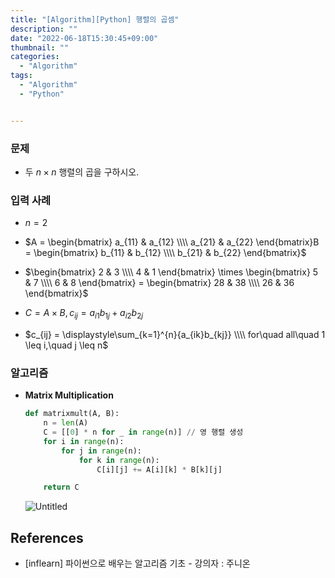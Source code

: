 ```yaml
---
title: "[Algorithm][Python] 행렬의 곱셈"
description: ""
date: "2022-06-18T15:30:45+09:00"
thumbnail: ""
categories:
  - "Algorithm"
tags:
  - "Algorithm"
  - "Python"


---
```

<!--more-->

### 문제

- 두 $n \times n$ 행렬의 곱을 구하시오.

### 입력 사례

- $n=2$
- $A = \begin{bmatrix} a_{11} & a_{12} \\\\ a_{21} & a_{22} \end{bmatrix}B = \begin{bmatrix} b_{11} & b_{12} \\\\ b_{21} & b_{22} \end{bmatrix}$

- $\begin{bmatrix} 2 & 3 \\\\ 4 & 1 \end{bmatrix} \times \begin{bmatrix} 5 & 7 \\\\ 6 & 8 \end{bmatrix} = \begin{bmatrix} 28 & 38 \\\\ 26 & 36 \end{bmatrix}$

- $C=A\times B,\, c_{ij}=a_{i1}b_{1j}+a_{i2}b_{2j}$

- $c_{ij} = \displaystyle\sum_{k=1}^{n}{a_{ik}b_{kj}} \\\\ for\quad all\quad 1 \leq i,\quad j \leq n$

### 알고리즘

- **Matrix Multiplication**
    
    ```python
    def matrixmult(A, B):
    	n = len(A)
    	C = [[0] * n for _ in range(n)] // 영 행렬 생성
    	for i in range(n):
    		for j in range(n):
    			for k in range(n):
    				C[i][j] += A[i][k] * B[k][j]
    
    	return C
    ```
    
    ![Untitled](/images/algorithm/lang_python/행렬의_곱셈/Untitled.png)
    

## References

- [inflearn] 파이썬으로 배우는 알고리즘 기초 - 강의자 : 주니온
